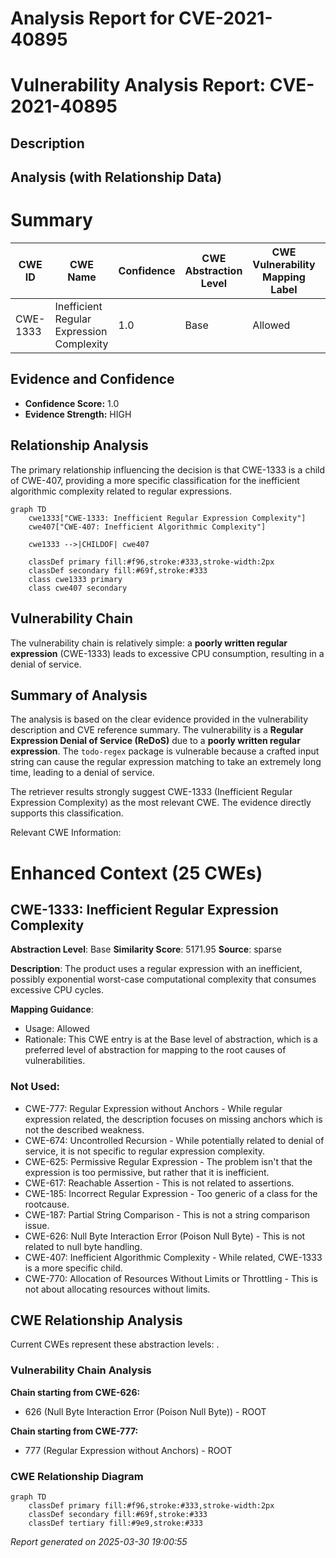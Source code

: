 # Analysis Report for CVE-2021-40895

# Vulnerability Analysis Report: CVE-2021-40895

## Description



## Analysis (with Relationship Data)

# Summary
| CWE ID | CWE Name | Confidence | CWE Abstraction Level | CWE Vulnerability Mapping Label | CWE-Vulnerability Mapping Notes |
|---|---|---|---|---|---|
| CWE-1333 | Inefficient Regular Expression Complexity | 1.0 | Base | Allowed | Primary CWE |

## Evidence and Confidence

*   **Confidence Score:** 1.0
*   **Evidence Strength:** HIGH

## Relationship Analysis
The primary relationship influencing the decision is that CWE-1333 is a child of CWE-407, providing a more specific classification for the inefficient algorithmic complexity related to regular expressions.

```mermaid
graph TD
    cwe1333["CWE-1333: Inefficient Regular Expression Complexity"]
    cwe407["CWE-407: Inefficient Algorithmic Complexity"]
    
    cwe1333 -->|CHILDOF| cwe407
    
    classDef primary fill:#f96,stroke:#333,stroke-width:2px
    classDef secondary fill:#69f,stroke:#333
    class cwe1333 primary
    class cwe407 secondary
```

## Vulnerability Chain
The vulnerability chain is relatively simple: a **poorly written regular expression** (CWE-1333) leads to excessive CPU consumption, resulting in a denial of service.

## Summary of Analysis
The analysis is based on the clear evidence provided in the vulnerability description and CVE reference summary. The vulnerability is a **Regular Expression Denial of Service (ReDoS)** due to a **poorly written regular expression**. The `todo-regex` package is vulnerable because a crafted input string can cause the regular expression matching to take an extremely long time, leading to a denial of service.

The retriever results strongly suggest CWE-1333 (Inefficient Regular Expression Complexity) as the most relevant CWE. The evidence directly supports this classification.

Relevant CWE Information:

# Enhanced Context (25 CWEs)

## CWE-1333: Inefficient Regular Expression Complexity
**Abstraction Level**: Base
**Similarity Score**: 5171.95
**Source**: sparse

**Description**:
The product uses a regular expression with an inefficient, possibly exponential worst-case computational complexity that consumes excessive CPU cycles.

**Mapping Guidance**:
- Usage: Allowed
- Rationale: This CWE entry is at the Base level of abstraction, which is a preferred level of abstraction for mapping to the root causes of vulnerabilities.

### Not Used:
*   CWE-777: Regular Expression without Anchors - While regular expression related, the description focuses on missing anchors which is not the described weakness.
*   CWE-674: Uncontrolled Recursion - While potentially related to denial of service, it is not specific to regular expression complexity.
*   CWE-625: Permissive Regular Expression - The problem isn't that the expression is too permissive, but rather that it is inefficient.
*   CWE-617: Reachable Assertion - This is not related to assertions.
*   CWE-185: Incorrect Regular Expression - Too generic of a class for the rootcause.
*   CWE-187: Partial String Comparison - This is not a string comparison issue.
*   CWE-626: Null Byte Interaction Error (Poison Null Byte) - This is not related to null byte handling.
*   CWE-407: Inefficient Algorithmic Complexity - While related, CWE-1333 is a more specific child.
*   CWE-770: Allocation of Resources Without Limits or Throttling - This is not about allocating resources without limits.


## CWE Relationship Analysis

Current CWEs represent these abstraction levels: .


### Vulnerability Chain Analysis

**Chain starting from CWE-626:**
- 626 (Null Byte Interaction Error (Poison Null Byte)) - ROOT


**Chain starting from CWE-777:**
- 777 (Regular Expression without Anchors) - ROOT



### CWE Relationship Diagram

```mermaid
graph TD
    classDef primary fill:#f96,stroke:#333,stroke-width:2px
    classDef secondary fill:#69f,stroke:#333
    classDef tertiary fill:#9e9,stroke:#333
```



*Report generated on 2025-03-30 19:00:55*
